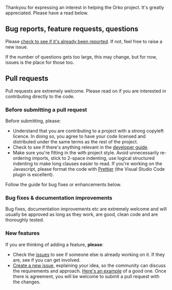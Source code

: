 Thankyou for expressing an interest in helping the Orko project.  It's greatly appreciated.  Please have a read below.

## Bug reports, feature requests, questions

Please [check to see if it's already been reported](https://github.com/alfasoftware/morf/issues). If not, feel free to raise a new issue.

If the number of questions gets too large, this may change, but for now, issues is the place for those too.

## Pull requests

Pull requests are extremely welcome.  Please read on if you are interested in contributing directly to the code.

### Before submitting a pull request

Before submitting, please:

 - Understand that you are contributing to a project with a strong copyleft licence. In doing so, you agree to have your code licensed and distributed under the same terms as the rest of the project.
 - Check to see if there's anything relevant in the [developer guide](Developer-guide).
 - Make sure you're fitting in the with project style.  Avoid unnecessarily re-ordering imports, stick to 2-space indenting, use logical structured indenting to make long clauses easier to read.  If you're working on the Javascript, please format the code with [Prettier](https://github.com/prettier/prettier) (the Visual Studio Code plugin is excellent).

Follow the guide for bug fixes or enhancements below.

### Bug fixes & documentation improvements

Bug fixes, documentation improvements etc are extremely welcome and will usually be approved as long as they work, are good, clean code and are thoroughly tested.

### New features

If you are thinking of adding a feature, **please**:

- Check the [issues](../issues) to see if someone else is already working on it. If they are, see if you can get involved.
- [Create a new issue](../issues/new/choose), explaining your idea, so the community can discuss the requirements and approach. [Here's an example](https://github.com/gruelbox/orko/issues/151) of a good one. Once there is agreement, you will be welcome to submit a pull request with the changes.